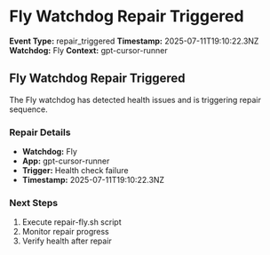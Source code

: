 # Fly Watchdog Repair Triggered

**Event Type:** repair_triggered
**Timestamp:** 2025-07-11T19:10:22.3NZ
**Watchdog:** Fly
**Context:** gpt-cursor-runner


## Fly Watchdog Repair Triggered

The Fly watchdog has detected health issues and is triggering repair sequence.

### Repair Details
- **Watchdog:** Fly
- **App:** gpt-cursor-runner
- **Trigger:** Health check failure
- **Timestamp:** 2025-07-11T19:10:22.3NZ

### Next Steps
1. Execute repair-fly.sh script
2. Monitor repair progress
3. Verify health after repair


